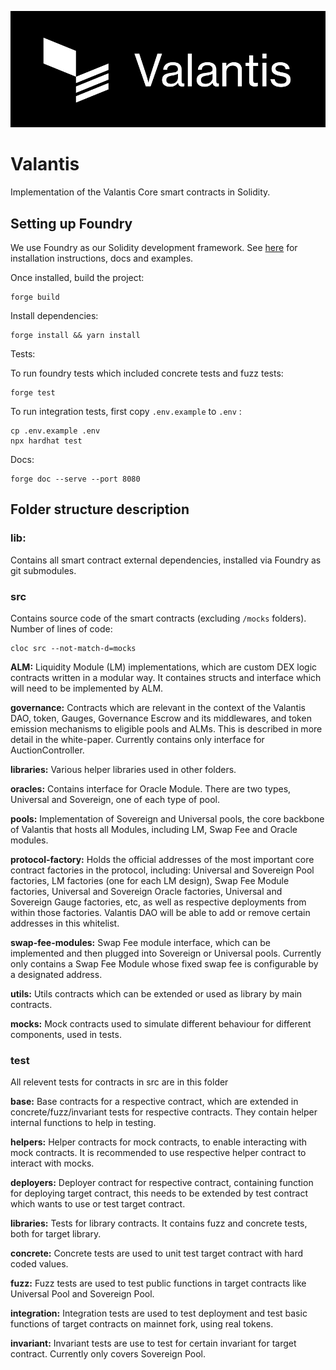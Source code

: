 ![Valantis](img/Valantis_Banner.png)

# Valantis

Implementation of the Valantis Core smart contracts in Solidity.

## Setting up Foundry

We use Foundry as our Solidity development framework. See [here](https://book.getfoundry.sh/getting-started/installation) for installation instructions, docs and examples.

Once installed, build the project:

```
forge build
```

Install dependencies:

```
forge install && yarn install
```

Tests:

To run foundry tests which included concrete tests and fuzz tests:

```
forge test
```

To run integration tests, first copy `.env.example` to `.env` :

```
cp .env.example .env
npx hardhat test
```

Docs:

```
forge doc --serve --port 8080
```

## Folder structure description

### lib:

Contains all smart contract external dependencies, installed via Foundry as git submodules.

### src

Contains source code of the smart contracts (excluding `/mocks` folders). Number of lines of code:

```
cloc src --not-match-d=mocks
```

**ALM:** Liquidity Module (LM) implementations, which are custom DEX logic contracts written in a modular way. It containes structs and interface which will need to be implemented by ALM.

**governance:** Contracts which are relevant in the context of the Valantis DAO, token, Gauges, Governance Escrow and its middlewares, and token emission mechanisms to eligible pools and ALMs. This is described in more detail in the white-paper. Currently contains only interface for AuctionController.

**libraries:** Various helper libraries used in other folders.

**oracles:** Contains interface for Oracle Module. There are two types, Universal and Sovereign, one of each type of pool.

**pools:** Implementation of Sovereign and Universal pools, the core backbone of Valantis that hosts all Modules, including LM, Swap Fee and Oracle modules.

**protocol-factory:** Holds the official addresses of the most important core contract factories in the protocol, including: Universal and Sovereign Pool factories, LM factories (one for each LM design), Swap Fee Module factories, Universal and Sovereign Oracle factories, Universal and Sovereign Gauge factories, etc, as well as respective deployments from within those factories. Valantis DAO will be able to add or remove certain addresses in this whitelist.

**swap-fee-modules:** Swap Fee module interface, which can be implemented and then plugged into Sovereign or Universal pools. Currently only contains a Swap Fee Module whose fixed swap fee is configurable by a designated address.

**utils:** Utils contracts which can be extended or used as library by main contracts.

**mocks:** Mock contracts used to simulate different behaviour for different components, used in tests.

### test

All relevent tests for contracts in src are in this folder

**base:** Base contracts for a respective contract, which are extended in concrete/fuzz/invariant tests for respective contracts. They contain helper internal functions to help in testing.

**helpers:** Helper contracts for mock contracts, to enable interacting with mock contracts. It is recommended to use respective helper contract to interact with mocks.

**deployers:** Deployer contract for respective contract, containing function for deploying target contract, this needs to be extended by test contract which wants to use or test target contract.

**libraries:** Tests for library contracts. It contains fuzz and concrete tests, both for target library.

**concrete:** Concrete tests are used to unit test target contract with hard coded values.

**fuzz:** Fuzz tests are used to test public functions in target contracts like Universal Pool and Sovereign Pool.

**integration:** Integration tests are used to test deployment and test basic functions of target contracts on mainnet fork, using real tokens.

**invariant:** Invariant tests are use to test for certain invariant for target contract. Currently only covers Sovereign Pool.
